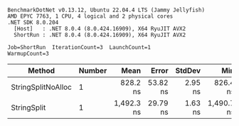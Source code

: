 ```

BenchmarkDotNet v0.13.12, Ubuntu 22.04.4 LTS (Jammy Jellyfish)
AMD EPYC 7763, 1 CPU, 4 logical and 2 physical cores
.NET SDK 8.0.204
  [Host]   : .NET 8.0.4 (8.0.424.16909), X64 RyuJIT AVX2
  ShortRun : .NET 8.0.4 (8.0.424.16909), X64 RyuJIT AVX2

Job=ShortRun  IterationCount=3  LaunchCount=1  
WarmupCount=3  

```
| Method             | Number | Mean       | Error    | StdDev  | Min        | Max        | Gen0   | Allocated |
|------------------- |------- |-----------:|---------:|--------:|-----------:|-----------:|-------:|----------:|
| StringSplitNoAlloc | 1      |   828.2 ns | 53.82 ns | 2.95 ns |   826.4 ns |   831.6 ns |      - |         - |
| StringSplit        | 1      | 1,492.3 ns | 29.79 ns | 1.63 ns | 1,490.7 ns | 1,494.0 ns | 0.0381 |    3208 B |
